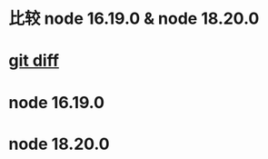 # 比较 node 16.19.0 & node 18.20.0

# [git diff](/language/node/gitDiff.md)

# node 16.19.0

# node 18.20.0
